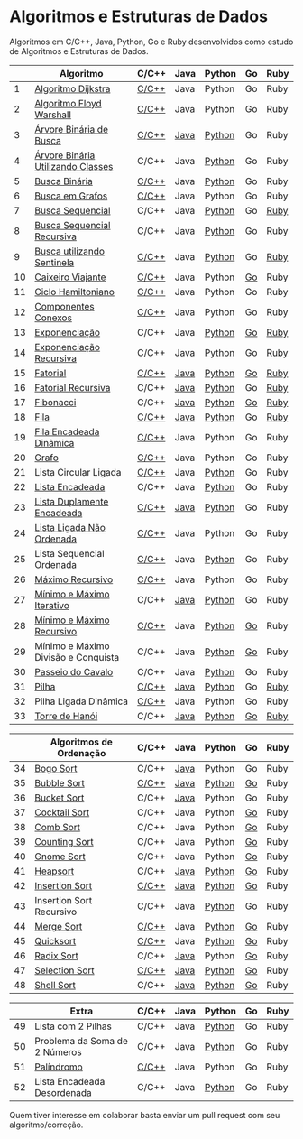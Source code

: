 # Algoritmos e Estruturas de Dados

Algoritmos em C/C++, Java, Python, Go e Ruby desenvolvidos como estudo de Algoritmos e Estruturas de Dados.

|    | Algoritmo                           | C/C++ | Java | Python | Go | Ruby |
|----|-------------------------------------|-------|------|--------|----|------|
| 1  | [Algoritmo Dijkstra][1]                  | [C/C++](/C/AlgoritmoDijkstra.c) | Java | Python | Go | Ruby | Ruby |
| 2  | [Algoritmo Floyd Warshall][2]             | [C/C++](/C/AlgoritmoFloydWarshall.c) | Java | Python | Go | Ruby | Ruby |
| 3  | [Árvore Binária de Busca][3]              | [C/C++](/C/ArvoreBinariaDeBusca.c) | [Java](/Java/ArvoreDeBuscaBinaria.java) | [Python](/Python/ArvoreBinariaDeBusca.py) | Go | Ruby | Ruby |
| 4  | [Árvore Binária Utilizando Classes][4]   | C/C++ | Java | [Python](/Python/BinaryTree.py) | Go | Ruby |
| 5  | [Busca Binária][5]                       | [C/C++](/C/BinarySearch.cpp) | Java | [Python](/Python/BuscaBinaria.py) | Go | Ruby |
| 6  | [Busca em Grafos][6]                      | [C/C++](/C/BuscaEmGrafo.c) | Java | Python | Go | Ruby |
| 7  | [Busca Sequencial][7]                    | C/C++ | Java | [Python](/Python/BuscaSequencial.py) | Go | [Ruby](/Ruby/BuscaSequencial.rb) |
| 8  | [Busca Sequencial Recursiva][8]          | C/C++ | Java | [Python](/Python/BuscaSequencialRecursiva.py) | Go | Ruby |
| 9  | [Busca utilizando Sentinela][9]          | [C/C++](/C/BuscaSentinela.c) | Java | [Python](/Python/BuscaSentinela.py) | Go | [Ruby](/Ruby/BuscaSentinela.rb) |
| 10 | [Caixeiro Viajante][10]                   | [C/C++](/C/CaixeiroViajante.c) | Java | Python | [Go](/GoLang/caixeiroviajante/caixeiroviajante.go) | Ruby |
| 11 | [Ciclo Hamiltoniano][11]                  | [C/C++](/C/CicloHamiltoniano.c) | Java | Python | Go | Ruby |
| 12 | [Componentes Conexos][12]                 | [C/C++](/C/ComponentesConexos.c) | Java | Python | Go | Ruby |
| 13 | [Exponenciação][13]                       | C/C++ | Java | [Python](/Python/Exponenciacao.py) | [Go](/GoLang/exponenciacao/exponenciacao.go) | [Ruby](/Ruby/Exponenciacao.rb) |
| 14 | [Exponenciação Recursiva][14]             | C/C++ | Java | [Python](/Python/ExponenciacaoRecursiva.py) | Go | [Ruby](/Ruby/ExponenciacaoRecursiva.rb) |
| 15 | [Fatorial][15]                            | [C/C++](/C/Fatorial.c) | [Java](/Java/Fatorial.java) | [Python](/Python/Fatorial.py) | [Go](/GoLang/fatorial/fatorial.go) | [Ruby](/Ruby/Fatorial.rb) |
| 16 | [Fatorial Recursiva][16]                  | C/C++ | [Java](/Java/FatorialRecursiva.java) | [Python](/Python/FatorialRecursiva.py) | Go | [Ruby](/Ruby/Fatorial.rb) |
| 17 | [Fibonacci][17]                           | C/C++ | [Java](/Java/Fibonacci.java) | [Python](/Python/Fibonacci.py) | [Go](/GoLang/fibonacci/fibonacci.go) | [Ruby](/Ruby/Fibonacci.rb) |
| 18 | [Fila][18]                                | [C/C++](/C/Fila.c) | [Java](/Java/Fila.java) | [Python](/Python/Fila.py) | Go | [Ruby](/Ruby/Fila.rb) |
| 19 | [Fila Encadeada Dinâmica][19]             | [C/C++](/C/FilaEncadeadaDinamica.c) | Java | Python | Go | Ruby |
| 20 | [Grafo][20]                               | [C/C++](/C/Grafos.c) | Java | Python | Go | Ruby |
| 21 | Lista Circular Ligada               | [C/C++](/C/ListaCircularLigada.c) | Java | [Python](/Python/ListaEncadeadaCircular.py) | Go | Ruby |
| 22 | [Lista Encadeada][22]                     | C/C++ | Java | [Python](/Python/ListaEncadeada.py) | Go | Ruby |
| 23 | [Lista Duplamente Encadeada][23]          | [C/C++](/C/ListaDuplamenteEncadeada.c) | [Java](/Java/ListaDuplamenteEncadeada.java) | [Python](/Python/ListaDuplamenteEncadeada.py) | Go | Ruby |
| 24 | [Lista Ligada Não Ordenada][24]           | [C/C++](/C/ListaLigadaNaoOrdenada.c) | Java | Python | Go | Ruby |
| 25 | Lista Sequencial Ordenada           | [C/C++](/C/ListaSequencialOrdenada.c) | Java | [Python](/Python/ListaSequencialOrdenada.py) | Go | Ruby |
| 26 | [Máximo Recursivo][26]                    | [C/C++](/C/MaxRecursivo.c) | Java | Python | Go | Ruby |
| 27 | [Mínimo e Máximo Iterativo][27]           | C/C++ | [Java](/Java/MaxMinArray.java) | [Python](/Python/MinMaxIterativo.py) | Go | Ruby |
| 28 | [Mínimo e Máximo Recursivo][28]           | [C/C++](/C/MaxMinRecursivo.c) | Java | [Python](/Python/MaxMinRecursivo.py) | [Go](/GoLang/maximominimo/MaximoMinimo.go) | Ruby |
| 29 | Mínimo e Máximo Divisão e Conquista | C/C++ | Java | [Python](/Python/MaxRecursivoDC.py) | [Go](/GoLang/maximominimo/MaximoMinimo.go) | Ruby |
| 30 | [Passeio do Cavalo][30]                   | C/C++ | Java | [Python](/Python/PasseioDoCavalo.py) | Go | Ruby |
| 31 | [Pilha][31]                               | [C/C++](/C/Pilha.c) | [Java](/Java/Pilha.java) | [Python](/Python/Pilha.py) | Go | [Ruby](/Ruby/Pilha.rb) |
| 32 | Pilha Ligada Dinâmica               | [C/C++](/C/PilhaLigadaDinamica.c) | Java | Python | Go | Ruby |
| 33 | [Torre de Hanói][33]                      | C/C++ | [Java](/Java/TorreDeHanoi.java) | [Python](/Python/TorreDeHanoi.py) | [Go](/GoLang/hanoi/hanoi.go) | [Ruby](/Ruby/Hanoi.rb) |

|    | Algoritmos de Ordenação             | C/C++ | Java | Python | Go | Ruby |
|----|-------------------------------------|-------|------|--------|----|------|
| 34 | [Bogo Sort][34]                     | C/C++ | [Java](/Java/BogoSort.java) | Python | Go | Ruby |
| 35 | [Bubble Sort][35]                         | [C/C++](/C/BubbleSort.cpp) | [Java](/Java/BubbleSort.java) | [Python](/Python/BubbleSort.py) | [Go](/GoLang/bubbleSort/bubbleSort.go) | Ruby |
| 36 | [Bucket Sort][36]                     | C/C++ | [Java](/Java/BucketSort.java) | Python | Go | Ruby |
| 37 | [Cocktail Sort][37]                       | C/C++ | Java | Python | [Go](/GoLang/cocktailsort/cocktailsort.go) | Ruby |
| 38 | [Comb Sort][38]                           | C/C++ | Java | Python | [Go](/GoLang/combsort/combsort.go) | Ruby |
| 39 | [Counting Sort][39]                       | C/C++ | Java | Python | [Go](/GoLang/countingsort/countingsort.go) | Ruby |
| 40 | [Gnome Sort][40]                          | C/C++ | Java | Python | [Go](/GoLang/gnomesort/gnomesort.go) | Ruby |
| 41 | [Heapsort][41]                            | C/C++ | [Java](/Java/HeapSort.java) | [Python](/Python/HeapSort.py) | [Go](/GoLang/heapsort/heapsort.go) | Ruby |
| 42 | [Insertion Sort][42]                      | [C/C++](/C/InsertionSort.cpp) | [Java](/Java/InsertionSort.java) | [Python](/Python/InsertionSortIterativo.py) | [Go](/GoLang/insertionsort/insertionsort.go) | Ruby |
| 43 | Insertion Sort Recursivo            | C/C++ | Java | [Python](/Python/InsertionSortRecursivo.py) | Go | Ruby |
| 44 | [Merge Sort][44]                          | [C/C++](/C/MergeSort.c) | Java | [Python](/Python/MergeSort.py) | [Go](/GoLang/mergesort/mergesort.go) | Ruby |
| 45 | [Quicksort][45]                           | [C/C++](/C/QuickSort.cpp) | Java | [Python](/Python/QuickSort.py) | [Go](/GoLang/quicksort/quicksort.go) | Ruby |
| 46 | [Radix Sort][46]                          | C/C++ | [Java](/Java/RadixSort.java) | Python | [Go](/GoLang/radixsort/radixsort.go) | Ruby |
| 47 | [Selection Sort][47]                      | [C/C++](/C/SelectionSort.cpp) | [Java](/Java/SelectionSort.java) | [Python](/Python/SelectionSort.py) | [Go](/GoLang/selectionsort/selectionsort.go) | Ruby |
| 48 | [Shell Sort][48]                          | C/C++ | [Java](/Java/ShellSort.java) | [Python](/Python/shellSort.py) | [Go](/GoLang/shellsort/shellsort.go) | Ruby |

|    | Extra                               | C/C++ | Java | Python | Go | Ruby |
|----|-------------------------------------|-------|------|--------|----|------|
| 49 | Lista com 2 Pilhas                  | C/C++ | Java | [Python](/Python/ListaComPilhas.py) | Go | Ruby |
| 50 | Problema da Soma de 2 Números       | C/C++ | Java | [Python](/Python/Soma2Numeros.py) | Go | Ruby |
| 51 | [Palíndromo][49]                    | [C/C++](/C/Palindromo.c) | Java | Python | Go | Ruby |
| 52 | Lista Encadeada Desordenada         | C/C++ | Java | [Python](/Python/ListaEncadeadaDesordenada.py) | Go | Ruby |

Quem tiver interesse em colaborar basta enviar um pull request com seu algoritmo/correção.

[1]: https://pt.wikipedia.org/wiki/Algoritmo_de_Dijkstra
[2]: https://pt.wikipedia.org/wiki/Algoritmo_de_Floyd-Warshall
[3]: https://pt.wikipedia.org/wiki/%C3%81rvore_bin%C3%A1ria_de_busca
[4]: https://pt.wikipedia.org/wiki/%C3%81rvore_bin%C3%A1ria
[5]: https://www.ime.usp.br/~pf/analise_de_algoritmos/aulas/binarysearch.html
[6]: http://www.professeurs.polymtl.ca/michel.gagnon/Disciplinas/Bac/Grafos/Busca/busca.html
[7]: https://pt.wikipedia.org/wiki/Busca_linear
[8]: https://pt.wikipedia.org/wiki/Busca_linear
[9]: https://updatedcode.wordpress.com/2015/06/16/busca-sequencial-com-sentinela/
[10]: https://pt.wikipedia.org/wiki/Problema_do_caixeiro-viajante
[11]: https://pt.wikipedia.org/wiki/Caminho_hamiltoniano
[12]: https://www.ime.usp.br/~pf/algoritmos_para_grafos/aulas/components.html
[13]: https://pt.wikipedia.org/wiki/Exponencia%C3%A7%C3%A3o
[14]: https://pt.wikipedia.org/wiki/Exponencia%C3%A7%C3%A3o
[15]: https://pt.wikipedia.org/wiki/Fatorial
[16]: https://pt.wikipedia.org/wiki/Fatorial
[17]: https://pt.wikipedia.org/wiki/Sequ%C3%AAncia_de_Fibonacci
[18]: https://pt.wikipedia.org/wiki/FIFO
[19]: https://www.ime.usp.br/~pf/algoritmos/aulas/lista.html
[20]: https://pt.wikipedia.org/wiki/Teoria_dos_grafos
[22]: https://pt.wikipedia.org/wiki/Lista_ligada
[23]: https://pt.wikipedia.org/wiki/Lista_duplamente_ligada
[24]: https://www.ime.usp.br/~pf/algoritmos/aulas/lista.html
[26]: https://www.ime.usp.br/~pf/algoritmos/aulas/recu.html
[27]: https://www.ime.usp.br/~pf/algoritmos/aulas/recu.html
[28]: https://www.ime.usp.br/~pf/algoritmos/aulas/recu.html
[30]: https://pt.wikipedia.org/wiki/Problema_do_cavalo
[31]: https://pt.wikipedia.org/wiki/LIFO
[33]: https://pt.wikipedia.org/wiki/Torre_de_Han%C3%B3i
[34]: https://pt.wikipedia.org/wiki/Bogosort
[35]: https://pt.wikipedia.org/wiki/Bubble_sort
[36]: https://pt.wikipedia.org/wiki/Bucket_sort
[37]: https://pt.wikipedia.org/wiki/Cocktail_sort
[38]: https://pt.wikipedia.org/wiki/Comb_sort
[39]: https://pt.wikipedia.org/wiki/Counting_sort
[40]: https://pt.wikipedia.org/wiki/Gnome_sort
[41]: https://pt.wikipedia.org/wiki/Heapsort
[42]: https://pt.wikipedia.org/wiki/Insertion_sort
[44]: https://pt.wikipedia.org/wiki/Merge_sort
[45]: https://pt.wikipedia.org/wiki/Quicksort
[46]: https://pt.wikipedia.org/wiki/Radix_sort
[47]: https://pt.wikipedia.org/wiki/Selection_sort
[48]: https://pt.wikipedia.org/wiki/Shell_sort
[49]: https://pt.wikipedia.org/wiki/Pal%C3%ADndromo
